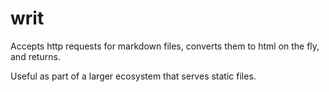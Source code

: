 writ
====

Accepts http requests for markdown files, converts them to html on the fly, and returns.

Useful as part of a larger ecosystem that serves static files.